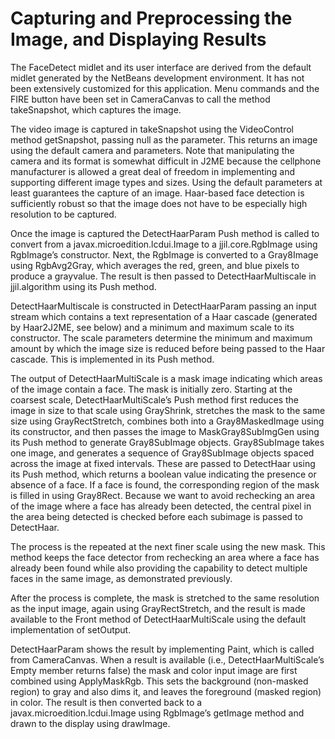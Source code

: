 # Capturing and Preprocessing the Image, and Displaying Results #

The FaceDetect midlet and its user interface are derived from the default midlet generated by the NetBeans development environment. It has not been extensively customized for this application. Menu commands and the FIRE button have been set in CameraCanvas to call the method takeSnapshot, which captures the image.

The video image is captured in takeSnapshot using the VideoControl method getSnapshot, passing null as the parameter. This returns an image using the default camera and parameters. Note that manipulating the camera and its format is somewhat difficult in J2ME because the cellphone manufacturer is allowed a great deal of freedom in implementing and supporting different image types and sizes. Using the default parameters at least guarantees the capture of an image. Haar-based face detection is sufficiently robust so that the image does not have to be especially high resolution to be captured.

Once the image is captured the DetectHaarParam Push method is called to convert from a javax.microedition.lcdui.Image to a jjil.core.RgbImage using RgbImage’s constructor. Next, the RgbImage is converted to a Gray8Image using RgbAvg2Gray, which averages the red, green, and blue pixels to produce a grayvalue. The result is then passed to DetectHaarMultiscale in jjil.algorithm using its Push method.

DetectHaarMultiscale is constructed in DetectHaarParam passing an input stream which contains a text representation of a Haar cascade (generated by Haar2J2ME, see below) and a minimum and maximum scale to its constructor. The scale parameters determine the minimum and maximum amount by which the image size is reduced before being passed to the Haar cascade. This is implemented in its Push method.

The output of DetectHaarMultiScale is a mask image indicating which areas of the image contain a face. The mask is initially zero. Starting at the coarsest scale, DetectHaarMultiScale’s Push method first reduces the image in size to that scale using GrayShrink, stretches the mask to the same size using GrayRectStretch, combines both into a Gray8MaskedImage using its constructor, and then passes the image to MaskGray8SubImgGen using its Push method to generate Gray8SubImage objects. Gray8SubImage takes one image, and generates a sequence of Gray8SubImage objects spaced across the image at fixed intervals. These are passed to DetectHaar using its Push method, which returns a boolean value indicating the presence or absence of a face. If a face is found, the corresponding region of the mask is filled in using Gray8Rect. Because we want to avoid rechecking an area of the image where a face has already been detected, the central pixel in the area being detected is checked before each subimage is passed to DetectHaar.

The process is the repeated at the next finer scale using the new mask. This method keeps the face detector from rechecking an area where a face has already been found while also providing the capability to detect multiple faces in the same image, as demonstrated previously.

After the process is complete, the mask is stretched to the same resolution as the input image, again using GrayRectStretch, and the result is made available to the Front method of DetectHaarMultiScale using the default implementation of setOutput.

DetectHaarParam shows the result by implementing Paint, which is called from CameraCanvas. When a result is available (i.e., DetectHaarMultiScale’s Empty member returns false) the mask and color input image are first combined using ApplyMaskRgb. This sets the background (non-masked region) to gray and also dims it, and leaves the foreground (masked region) in color. The result is then converted back to a javax.microedition.lcdui.Image using RgbImage’s getImage method and drawn to the display using drawImage.